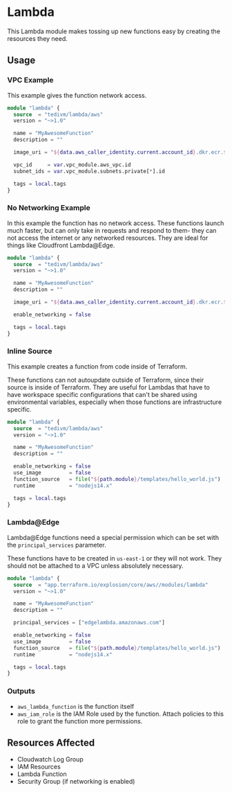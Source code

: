 # Lambda

This Lambda module makes tossing up new functions easy by creating the resources they need.

## Usage

### VPC Example

This example gives the function network access.

```terraform
module "lambda" {
  source  = "tedivm/lambda/aws"
  version = "~>1.0"

  name = "MyAwesomeFunction"
  description = ""

  image_uri = "${data.aws_caller_identity.current.account_id}.dkr.ecr.${data.aws_region.current.name}.amazonaws.com/lambda-ecs-redeploy:latest"

  vpc_id     = var.vpc_module.aws_vpc.id
  subnet_ids = var.vpc_module.subnets.private[*].id

  tags = local.tags
}
```

### No Networking Example

In this example the function has no network access. These functions launch much faster, but can only take in requests and respond to them- they can not access the internet or any networked resources. They are ideal for things like Cloudfront Lambda@Edge.

```terraform
module "lambda" {
  source  = "tedivm/lambda/aws"
  version = "~>1.0"

  name = "MyAwesomeFunction"
  description = ""

  image_uri = "${data.aws_caller_identity.current.account_id}.dkr.ecr.${data.aws_region.current.name}.amazonaws.com/lambda-ecs-redeploy:latest"

  enable_networking = false

  tags = local.tags
}
```

### Inline Source

This example creates a function from code inside of Terraform.

These functions can not autoupdate outside of Terraform, since their source is inside of Terraform. They are useful for Lambdas that have to have workspace specific configurations that can't be shared using environmental variables, especially when those functions are infrastructure specific.

```terraform
module "lambda" {
  source  = "tedivm/lambda/aws"
  version = "~>1.0"

  name = "MyAwesomeFunction"
  description = ""

  enable_networking = false
  use_image         = false
  function_source   = file("${path.module}/templates/hello_world.js")
  runtime           = "nodejs14.x"

  tags = local.tags
}
```


### Lambda@Edge

Lambda@Edge functions need a special permission which can be set with the `principal_services` parameter.

These functions have to be created in `us-east-1` or they will not work. They should not be attached to a VPC unless absolutely necessary.

```terraform
module "lambda" {
  source  = "app.terraform.io/explosion/core/aws//modules/lambda"
  version = "~>1.0"

  name = "MyAwesomeFunction"
  description = ""

  principal_services = ["edgelambda.amazonaws.com"]

  enable_networking = false
  use_image         = false
  function_source   = file("${path.module}/templates/hello_world.js")
  runtime           = "nodejs14.x"

  tags = local.tags
}
```


### Outputs

* `aws_lambda_function` is the function itself
* `aws_iam_role` is the IAM Role used by the function. Attach policies to this role to grant the function more permissions.


## Resources Affected

* Cloudwatch Log Group
* IAM Resources
* Lambda Function
* Security Group (if networking is enabled)
